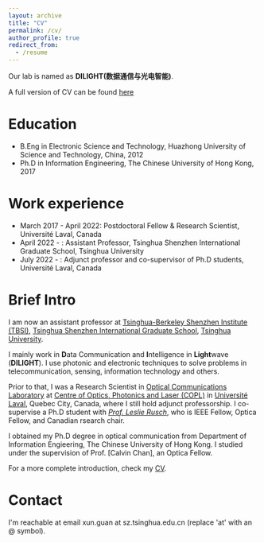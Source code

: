 ```yaml
---
layout: archive
title: "CV"
permalink: /cv/
author_profile: true
redirect_from:
  - /resume
---
```


Our lab is named as **DILIGHT(数据通信与光电智能)**.

A full version of CV can be found [here](https://docs.google.com/document/d/146sRo-iF6s44EmsslPvsUO9qtpev-_mKAoGmBwWbYBg/edit?usp=sharing)

Education
======
* B.Eng in Electronic Science and Technology, Huazhong University of Science and Technology, China, 2012
* Ph.D in Information Engineering, The Chinese University of Hong Kong, 2017

Work experience
======
* March 2017 - April 2022: Postdoctoral Fellow & Research Scientist, Universit&eacute; Laval, Canada
* April 2022 - : Assistant Professor, Tsinghua Shenzhen International Graduate School, Tsinghua University
* July 2022 - : Adjunct professor and co-supervisor of Ph.D students, Universit&eacute; Laval, Canada

# Brief Intro
I am now an assistant professor at [Tsinghua-Berkeley Shenzhen Institute (TBSI)](https://www.tbsi.edu.cn/), [Tsinghua Shenzhen International Graduate School](https://www.sigs.tsinghua.edu.cn/), [Tsinghua University](https://www.tsinghua.edu.cn/en/).

I mainly work in **D**ata Communication and **I**ntelligence in **Light**wave (**DILIGHT**). I use photonic and electronic techniques to solve problems in telecommunication, sensing, information technology and others.

Prior to that, I was a Research Scientist in [Optical Communications Laboratory](https://ocl.fsg.ulaval.ca/) at [Centre of Optics, Photonics and Laser (COPL)](https://www.copl.ulaval.ca/accueil/) in [Universit&eacute; Laval](https://www.ulaval.ca/), Quebec City, Canada, where I still hold adjunct professorship. I co-supervise a Ph.D student with [*Prof. Leslie Rusch*](https://ocl.fsg.ulaval.ca/team/leslie-rusch), who is IEEE Fellow, Optica Fellow, and Canadian rsearch chair.

I obtained my Ph.D degree in optical communication from Department of Information Engieering, The Chinese University of Hong Kong. I studied under the supervision of Prof. [Calvin Chan], an Optica Fellow.

For a more complete introduction, check my [CV](https://docs.google.com/document/d/146sRo-iF6s44EmsslPvsUO9qtpev-_mKAoGmBwWbYBg/edit?usp=sharing).


# Contact
I'm reachable at email xun.guan at sz.tsinghua.edu.cn (replace 'at' with an @ symbol).




<!-- Publications
======
  <ul>{% for post in site.publications %}
    {% include archive-single-cv.html %}
  {% endfor %}</ul>
  
Talks
======

  
Teaching
======
  <ul>{% for post in site.teaching %}
    {% include archive-single-cv.html %}
  {% endfor %}</ul>
  
Service and membership
====== -->

